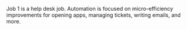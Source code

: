 Job 1 is a help desk job.
Automation is focused on micro-efficiency improvements for opening apps, managing tickets, writing emails, and more.